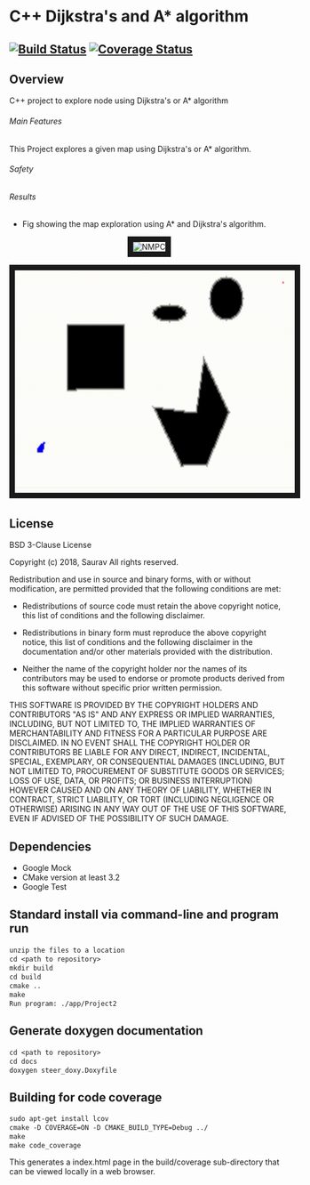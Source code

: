 ﻿
# C++ Dijkstra's and A* algorithm
[![Build Status](https://travis-ci.org/sauravkdeo/Steering-Control-Module.svg?branch=master)](https://travis-ci.org/sauravkdeo/Steering-Control-Module)
[![Coverage Status](https://coveralls.io/repos/github/sauravkdeo/Steering-Control-Module/badge.svg?branch=master)](https://coveralls.io/github/sauravkdeo/Steering-Control-Module?branch=master)
---

## Overview

C++ project to explore node using Dijkstra's or A* algorithm 

###### Main Features

This Project explores a given map using Dijkstra's or A* algorithm.


###### Safety



###### Results

- Fig showing the map exploration using A* and Dijkstra's algorithm.

<p align="center">
<a target="_blank"><img src="result/dijikstra.gif"
alt="NMPC" width="800" height="400" border="10" />

<a target="_blank"><img src="result/a_star.gif"
alt="NMPC" width="800" height="400" border="10" />

</a>
</p>

## License

BSD 3-Clause License

Copyright (c) 2018, Saurav
All rights reserved.

Redistribution and use in source and binary forms, with or without
modification, are permitted provided that the following conditions are met:

* Redistributions of source code must retain the above copyright notice, this
  list of conditions and the following disclaimer.

* Redistributions in binary form must reproduce the above copyright notice,
  this list of conditions and the following disclaimer in the documentation
  and/or other materials provided with the distribution.

* Neither the name of the copyright holder nor the names of its
  contributors may be used to endorse or promote products derived from
  this software without specific prior written permission.

THIS SOFTWARE IS PROVIDED BY THE COPYRIGHT HOLDERS AND CONTRIBUTORS "AS IS"
AND ANY EXPRESS OR IMPLIED WARRANTIES, INCLUDING, BUT NOT LIMITED TO, THE
IMPLIED WARRANTIES OF MERCHANTABILITY AND FITNESS FOR A PARTICULAR PURPOSE ARE
DISCLAIMED. IN NO EVENT SHALL THE COPYRIGHT HOLDER OR CONTRIBUTORS BE LIABLE
FOR ANY DIRECT, INDIRECT, INCIDENTAL, SPECIAL, EXEMPLARY, OR CONSEQUENTIAL
DAMAGES (INCLUDING, BUT NOT LIMITED TO, PROCUREMENT OF SUBSTITUTE GOODS OR
SERVICES; LOSS OF USE, DATA, OR PROFITS; OR BUSINESS INTERRUPTION) HOWEVER
CAUSED AND ON ANY THEORY OF LIABILITY, WHETHER IN CONTRACT, STRICT LIABILITY,
OR TORT (INCLUDING NEGLIGENCE OR OTHERWISE) ARISING IN ANY WAY OUT OF THE USE
OF THIS SOFTWARE, EVEN IF ADVISED OF THE POSSIBILITY OF SUCH DAMAGE.

## Dependencies
- Google Mock
- CMake version at least 3.2
- Google Test

## Standard install via command-line and program run
```
unzip the files to a location
cd <path to repository>
mkdir build
cd build
cmake ..
make
Run program: ./app/Project2
```

## Generate doxygen documentation


```
cd <path to repository>
cd docs
doxygen steer_doxy.Doxyfile
```

## Building for code coverage
```
sudo apt-get install lcov
cmake -D COVERAGE=ON -D CMAKE_BUILD_TYPE=Debug ../
make
make code_coverage
```
This generates a index.html page in the build/coverage sub-directory that can be viewed locally in a web browser.
